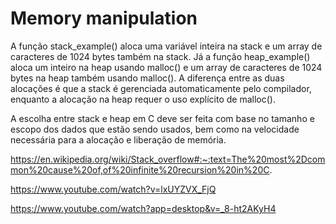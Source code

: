 # Memory manipulation
 
 A função stack_example() aloca uma variável inteira na stack e um array de caracteres de 1024 bytes também na stack. Já a função heap_example() aloca um inteiro na heap usando malloc() e um array de caracteres de 1024 bytes na heap também usando malloc(). A diferença entre as duas alocações é que a stack é gerenciada automaticamente pelo compilador, enquanto a alocação na heap requer o uso explícito de malloc().

A escolha entre stack e heap em C deve ser feita com base no tamanho e escopo dos dados que estão sendo usados, bem como na velocidade necessária para a alocação e liberação de memória.

https://en.wikipedia.org/wiki/Stack_overflow#:~:text=The%20most%2Dcommon%20cause%20of,of%20infinite%20recursion%20in%20C.

https://www.youtube.com/watch?v=lxUYZVX_FjQ

https://www.youtube.com/watch?app=desktop&v=_8-ht2AKyH4